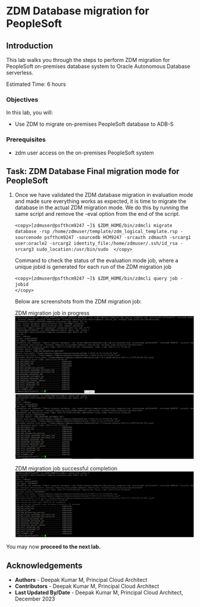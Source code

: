 # ZDM Database migration for PeopleSoft

## Introduction


This lab walks you through the steps to perform ZDM migration for  PeopleSoft on-premises database system to  Oracle Autonomous Database serverless.


Estimated Time: 6 hours

### Objectives
In this lab, you will:


* Use ZDM to migrate on-premises PeopleSoft database to ADB-S

### Prerequisites

* zdm user access on the on-premises PeopleSoft system



## Task: ZDM Database Final migration mode for PeopleSoft



1.  Once we have validated the ZDM database migration in evaluation mode and made sure everything works as expected, it is time to migrate the database in the actual ZDM migration mode. We do this by running the same script and remove the -eval option from the end of the script.
  
    ```
    <copy>[zdmuser@psfthcm9247 ~]$ $ZDM_HOME/bin/zdmcli migrate database -rsp /home/zdmuser/template/zdm_logical_template.rsp -sourcenode psfthcm9247 -sourcedb HCM9247 -srcauth zdmauth -srcarg1 user:oracle2 -srcarg2 identity_file:/home/zdmuser/.ssh/id_rsa -srcarg3 sudo_location:/usr/bin/sudo  </copy>
    ```

    Command to check the status of the evaluation mode job, where a unique jobid is generated for each run of the ZDM migration job

     ```
     <copy>[zdmuser@psfthcm9247 ~]$ $ZDM_HOME/bin/zdmcli query job -jobid
     </copy>
     ```


    Below are screenshots from the ZDM migration job:

    ZDM migration job in progress
    ![ZDM job screen](./images/zdm-migration.png "")
    ![ZDM job screen](./images/zdm-migration1.png "")

    


    ZDM migration job successful completion
    ![ZDM migration is successful](./images/zdm-migration2.png "")



You may now **proceed to the next lab.**


## Acknowledgements
* **Authors** - Deepak Kumar M, Principal Cloud Architect
* **Contributors** - Deepak Kumar M, Principal Cloud Architect
* **Last Updated By/Date** - Deepak Kumar M, Principal Cloud Architect, December 2023


